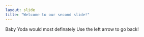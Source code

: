 ```yaml
---
layout: slide
title: "Welcome to our second slide!"
---
```

Baby Yoda would most definately
Use the left arrow to go back!
